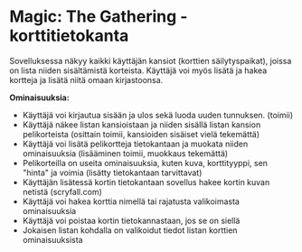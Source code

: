 # Magic: The Gathering -korttitietokanta

Sovelluksessa näkyy kaikki käyttäjän kansiot (korttien säilytyspaikat),
joissa on lista niiden sisältämistä korteista. Käyttäjä voi myös lisätä ja 
hakea kortteja ja lisätä niitä omaan kirjastoonsa.

**Ominaisuuksia:**

- Käyttäjä voi kirjautua sisään ja ulos sekä luoda uuden tunnuksen. (toimii)
- Käyttäjä näkee listan kansioistaan ja niiden sisällä listan kansion pelikorteista (osittain toimii, kansioiden sisäiset vielä tekemättä)
- Käyttäjä voi lisätä pelikortteja tietokantaan ja muokata niiden ominaisuuksia (lisääminen toimii, muokkaus tekemättä)
- Pelikorteilla on useita ominaisuuksia, kuten kuva, korttityyppi, sen "hinta" ja voimia (lisätty tietokantaan tarvittavat)
- Käyttäjän lisätessä kortin tietokantaan sovellus hakee kortin kuvan netistä (scryfall.com)
- Käyttäjä voi hakea korttia nimellä tai rajatusta valikoimasta ominaisuuksia
- Käyttäjä voi poistaa kortin tietokannastaan, jos se on siellä
- Jokaisen listan kohdalla on valikoidut tiedot listan korttien ominaisuuksista

